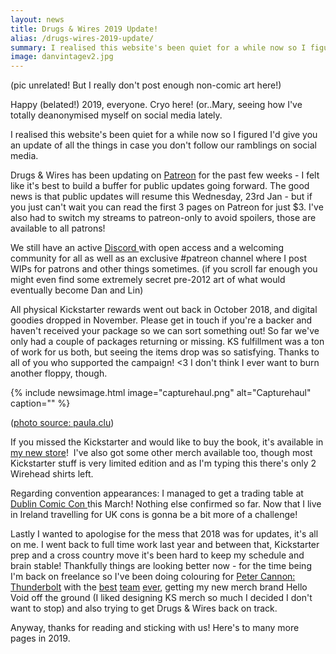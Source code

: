 ```yaml
---
layout: news
title: Drugs & Wires 2019 Update!
alias: /drugs-wires-2019-update/
summary: I realised this website's been quiet for a while now so I figured I'd give you an update of all the things in case you don't follow our ramblings on social media.
image: danvintagev2.jpg
---
```


(pic unrelated! But I really don't post enough non-comic art here!)

Happy (belated!) 2019, everyone. Cryo here! (or..Mary, seeing how I've totally deanonymised myself on social media lately.

I realised this website's been quiet for a while now so I figured I'd give you an update of all the things in case you don't follow our ramblings on social media.

Drugs &amp; Wires has been updating on [Patreon](https://www.patreon.com/drugsandwires) for the past few weeks - I felt like it's best to build a buffer for public updates going forward. The good news is that public updates will resume this Wednesday, 23rd Jan - but if you just can't wait you can read the first 3 pages on Patreon for just $3. I've also had to switch my streams to patreon-only to avoid spoilers, those are available to all patrons!

We still have an active [Discord ](https://discordapp.com/invite/paN3Wu5)with open access and a welcoming community for all as well as an exclusive #patreon channel where I post WIPs for patrons and other things sometimes. (if you scroll far enough you might even find some extremely secret pre-2012 art of what would eventually become Dan and Lin)

All physical Kickstarter rewards went out back in October 2018, and digital goodies dropped in November. Please get in touch if you're a backer and haven't received your package so we can sort something out! So far we've only had a couple of packages returning or missing. KS fulfillment was a ton of work for us both, but seeing the items drop was so satisfying. Thanks to all of you who supported the campaign! &lt;3 I don't think I ever want to burn another floppy, though.

{% include newsimage.html image="capturehaul.png" alt="Capturehaul" caption="" %}

([photo source: paula.clu](https://www.instagram.com/p/Bp1qy-AlsH3/))

If you missed the Kickstarter and would like to buy the book, it's available in[ my new store](https://www.hellovoid.online/)!  I've also got some other merch available too, though most Kickstarter stuff is very limited edition and as I'm typing this there's only 2 Wirehead shirts left.

Regarding convention appearances: I managed to get a trading table at[ Dublin Comic Con ](https://www.eventbrite.ie/e/dublin-comic-con-2019-spring-edition-tickets-50038407223)this March! Nothing else confirmed so far. Now that I live in Ireland travelling for UK cons is gonna be a bit more of a challenge!

Lastly I wanted to apologise for the mess that 2018 was for updates, it's all on me. I went back to full time work last year and between that, Kickstarter prep and a cross country move it's been hard to keep my schedule and brain stable! Thankfully things are looking better now - for the time being I'm back on freelance so I've been doing colouring for [Peter Cannon: Thunderbolt](https://twitter.com/Casparnova/status/1062770944102592513) with the [best](https://twitter.com/Casparnova) [team](https://twitter.com/kierongillen) [ever](https://twitter.com/HassanOE), getting my new merch brand Hello Void off the ground (I liked designing KS merch so much I decided I don't want to stop) and also trying to get Drugs &amp; Wires back on track.

Anyway, thanks for reading and sticking with us! Here's to many more pages in 2019.
